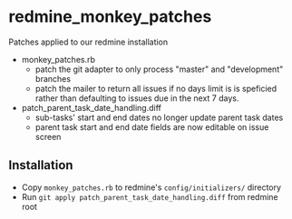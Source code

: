 redmine_monkey_patches
======================

Patches applied to our redmine installation

* monkey_patches.rb
	* patch the git adapter to only process "master" and "development" branches
	* patch the mailer to return all issues if no days limit is is speficied rather than defaulting to issues due in the next 7 days.
* patch_parent_task_date_handling.diff
	* sub-tasks' start and end dates no longer update parent task dates
	* parent task start and end date fields are now editable on issue screen

Installation
------------

* Copy `monkey_patches.rb` to redmine's `config/initializers/` directory
* Run `git apply patch_parent_task_date_handling.diff` from redmine root
